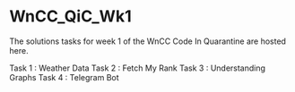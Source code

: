 # WnCC_QiC_Wk1

The solutions tasks for week 1 of the WnCC Code In Quarantine are hosted here.

Task 1 : Weather Data
Task 2 : Fetch My Rank
Task 3 : Understanding Graphs
Task 4 : Telegram Bot
